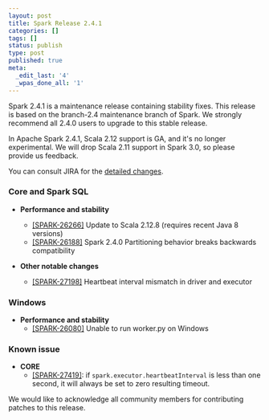 ```yaml
---
layout: post
title: Spark Release 2.4.1
categories: []
tags: []
status: publish
type: post
published: true
meta:
  _edit_last: '4'
  _wpas_done_all: '1'
---
```


Spark 2.4.1 is a maintenance release containing stability fixes. This release is based on the branch-2.4 maintenance branch of Spark. We strongly recommend all 2.4.0 users to upgrade to this stable release.

In Apache Spark 2.4.1, Scala 2.12 support is GA, and it's no longer experimental. We will drop Scala 2.11 support in Spark 3.0, so please provide us feedback.

You can consult JIRA for the [detailed changes](https://s.apache.org/spark-2.4.1).

### Core and Spark SQL

  - **Performance and stability**
    - [[SPARK-26266]](https://issues.apache.org/jira/browse/SPARK-26266) Update to Scala 2.12.8 (requires recent Java 8 versions)
    - [[SPARK-26188]](https://issues.apache.org/jira/browse/SPARK-26188) Spark 2.4.0 Partitioning behavior breaks backwards compatibility
    
  - **Other notable changes**
    - [[SPARK-27198]](https://issues.apache.org/jira/browse/SPARK-27198) Heartbeat interval mismatch in driver and executor

### Windows

  - **Performance and stability**
    - [[SPARK-26080]](https://issues.apache.org/jira/browse/SPARK-26080) Unable to run worker.py on Windows

### Known issue

  - **CORE**
    - [[SPARK-27419]](https://issues.apache.org/jira/browse/SPARK-27419): if `spark.executor.heartbeatInterval` is less than one second, it will always be set to zero resulting timeout.

We would like to acknowledge all community members for contributing patches to this release.
